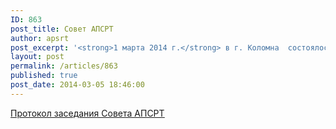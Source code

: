 ```yaml
---
ID: 863
post_title: Совет АПСРТ
author: apsrt
post_excerpt: '<strong>1 марта 2014 г.</strong> в г. Коломна  состоялось заседание Совета АПСРТ (протокол прилагается)'
layout: post
permalink: /articles/863
published: true
post_date: 2014-03-05 18:46:00
---
```

[<span style="text-decoration:underline;"> Протокол заседания Совета АПСРТ</span>][1]

 [1]: http://www.apsrt.ru/docs/w102.doc